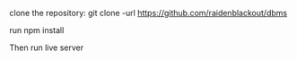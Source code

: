 clone the repository:
git clone -url https://github.com/raidenblackout/dbms

run npm install

Then run live server